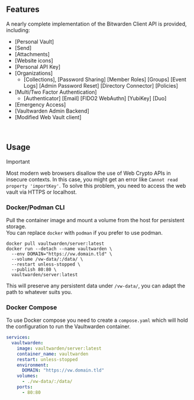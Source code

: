 <br>

## Features

A nearly complete implementation of the Bitwarden Client API is provided, including:

 * [Personal Vault]
 * [Send]
 * [Attachments]
 * [Website icons]
 * [Personal API Key]
 * [Organizations]
   - [Collections],
     [Password Sharing]
     [Member Roles]
     [Groups]
     [Event Logs]
     [Admin Password Reset]
     [Directory Connector]
     [Policies]
 * [Multi/Two Factor Authentication]
   - [Authenticator]
     [Email]
     [FIDO2 WebAuthn]
     [YubiKey]
     [Duo]
 * [Emergency Access]
 * [Vaultwarden Admin Backend]
 * [Modified Web Vault client]

<br>

## Usage

> [!IMPORTANT]
> Most modern web browsers disallow the use of Web Crypto APIs in insecure contexts. In this case, you might get an error like `Cannot read property 'importKey'`. To solve this problem, you need to access the web vault via HTTPS or localhost.

### Docker/Podman CLI

Pull the container image and mount a volume from the host for persistent storage.<br>
You can replace `docker` with `podman` if you prefer to use podman.

```shell
docker pull vaultwarden/server:latest
docker run --detach --name vaultwarden \
  --env DOMAIN="https://vw.domain.tld" \
  --volume /vw-data/:/data/ \
  --restart unless-stopped \
  --publish 80:80 \
  vaultwarden/server:latest
```

This will preserve any persistent data under `/vw-data/`, you can adapt the path to whatever suits you.

### Docker Compose

To use Docker compose you need to create a `compose.yaml` which will hold the configuration to run the Vaultwarden container.

```yaml
services:
  vaultwarden:
    image: vaultwarden/server:latest
    container_name: vaultwarden
    restart: unless-stopped
    environment:
      DOMAIN: "https://vw.domain.tld"
    volumes:
      - ./vw-data/:/data/
    ports:
      - 80:80
```

<br>